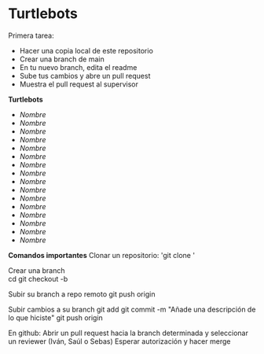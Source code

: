 # Turtlebots
Primera tarea:
  - Hacer una copia local de este repositorio
  - Crear una branch de main
  - En tu nuevo branch, edita el readme
  - Sube tus cambios y abre un pull request
  - Muestra el pull request al supervisor

**Turtlebots**
- _Nombre_
- _Nombre_
- _Nombre_
- _Nombre_
- _Nombre_
- _Nombre_
- _Nombre_
- _Nombre_
- _Nombre_
- _Nombre_
- _Nombre_
- _Nombre_
- _Nombre_
- _Nombre_
- _Nombre_
- _Nombre_

**Comandos importantes**
Clonar un repositorio: 
  'git clone <url repo remoto>'
  
Crear una branch  
  cd <nombre del repositorio>
  git checkout -b <nombre de su branch> <branch base>
  
Subir su branch a repo remoto
  git push origin <branch>
  
Subir cambios a su branch
  git add <documentos>
  git commit -m "Añade una descripción de lo que hiciste"
  git push origin <nombre de su branch>
  
En github:
  Abrir un pull request hacia la branch determinada y seleccionar un reviewer (Iván, Saúl o Sebas)
  Esperar autorización y hacer merge
  
